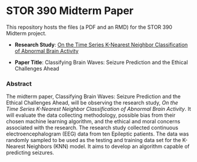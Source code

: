# STOR 390 Midterm Paper
This repository hosts the files (a PDF and an RMD) for the STOR 390 Midterm project. 

- **Research Study**: [On the Time Series K-Nearest Neighbor Classification of Abnormal Brain Activity](https://doi.org/10.1109/tsmca.2007.897589)

- **Paper Title**: Classifying Brain Waves: Seizure Prediction and the Ethical Challenges Ahead

### Abstract

The midterm paper, Classifying Brain Waves: Seizure Prediction and the Ethical Challenges Ahead, will be observing the research study, _On the Time Series K-Nearest Neighbor Classification of Abnormal Brain Activity_. It will evaluate the data collecting methodology, possible bias from their chosen machine learning algorithm, and the ethical and moral concerns associated with the research. The research study collected continuous electroencephalogram (EEG) data from ten Epileptic patients. The data was randomly sampled to be used as the testing and training data set for the K-Nearest Neighbors (KNN) model. It aims to develop an algorithm capable of predicting seizures. 

                                                                                                                                                                                                                                
